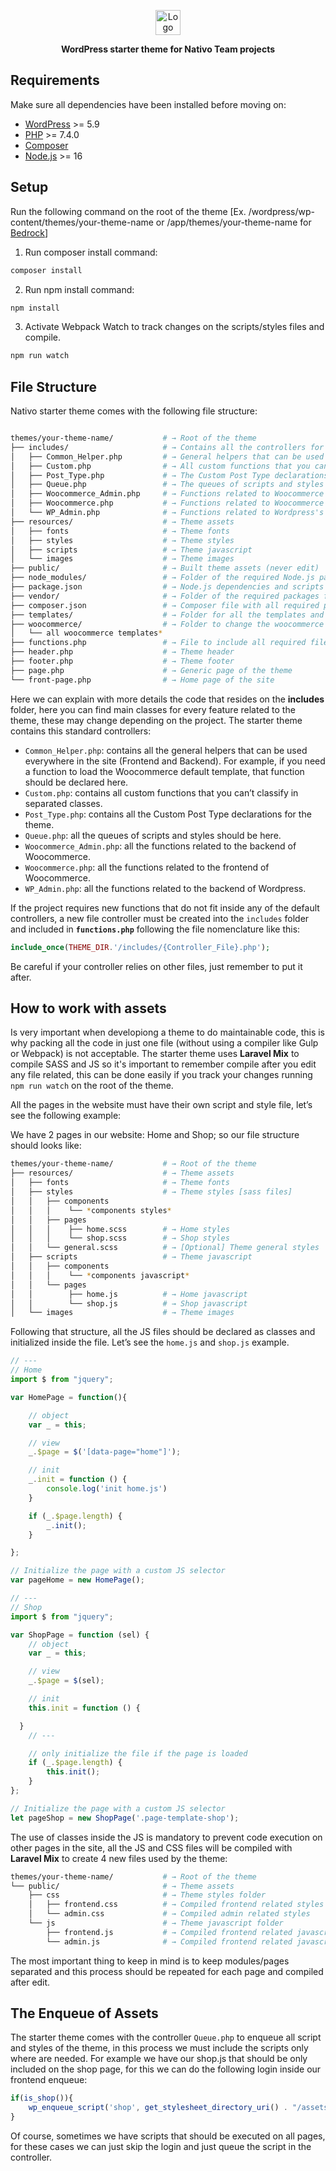 <p align="center">
  <a href="https://nativo.team/">
    <img alt="Logo" src="https://nativo.team/wp-content/themes/nativo-web/images/logo-sm.png" height="40">
  </a>
</p>
 
<p align="center">
  <strong>WordPress starter theme for Nativo Team projects</strong>
</p> 

## Requirements

Make sure all dependencies have been installed before moving on:

- [WordPress](https://wordpress.org/) >= 5.9
- [PHP](https://secure.php.net/manual/en/install.php) >= 7.4.0
- [Composer](https://getcomposer.org/download/)
- [Node.js](http://nodejs.org/) >= 16

## Setup

Run the following command on the root of the theme [Ex. /wordpress/wp-content/themes/your-theme-name or /app/themes/your-theme-name for [Bedrock](https://docs.roots.io/bedrock/master/installation/#what-is-bedrock)]

1. Run composer install command:
```sh 
composer install
```

2. Run npm install command:
```sh 
npm install
```

3. Activate Webpack Watch to track changes on the scripts/styles files and compile.

```sh 
npm run watch
```

## File Structure

Nativo starter theme comes with the following file structure:

```sh

themes/your-theme-name/           # → Root of the theme
├── includes/                     # → Contains all the controllers for the theme
│   ├── Common_Helper.php         # → General helpers that can be used everywhere in the site
│   ├── Custom.php                # → All custom functions that you can’t classify in separated classes
│   ├── Post_Type.php             # → The Custom Post Type declarations for the theme
│   ├── Queue.php                 # → The queues of scripts and styles should be here
│   ├── Woocommerce_Admin.php     # → Functions related to Woocommerce's admin
│   ├── Woocommerce.php           # → Functions related to Woocommerce's frontend
│   └── WP_Admin.php              # → Functions related to Wordpress's admin
├── resources/                    # → Theme assets
│   ├── fonts                     # → Theme fonts
│   ├── styles                    # → Theme styles
│   ├── scripts                   # → Theme javascript
│   └── images                    # → Theme images
├── public/                       # → Built theme assets (never edit)
├── node_modules/                 # → Folder of the required Node.js packages (never edit)
├── package.json                  # → Node.js dependencies and scripts
├── vendor/                       # → Folder of the required packages from composer [optional] (never edit)
├── composer.json                 # → Composer file with all required packages to install [optional]
├── templates/                    # → Folder for all the templates and parts of the site
├── woocommerce/                  # → Folder to change the woocommerce default templates
│   └── all woocommerce templates*
├── functions.php                 # → File to include all required files in `includes` folder and autoload from composer if required
├── header.php                    # → Theme header
├── footer.php                    # → Theme footer
├── page.php                      # → Generic page of the theme
└── front-page.php                # → Home page of the site
```

Here we can explain with more details the code that resides on the **includes** folder, here you can find main classes for every feature related to the theme, these may change depending on the project. The starter theme contains this standard controllers:

- `Common_Helper.php`: contains all the general helpers that can be used everywhere in the site (Frontend and Backend). For example, if you need a function to load the Woocommerce default template, that function should be declared here.
- `Custom.php`: contains all custom functions that you can’t classify in separated classes.
- `Post_Type.php`: contains all the Custom Post Type declarations for the theme.
- `Queue.php`: all the queues of scripts and styles should be here.
- `Woocommerce_Admin.php`: all the functions related to the backend of Woocommerce.
- `Woocommerce.php`: all the functions related to the frontend of Woocommerce.
- `WP_Admin.php`: all the functions related to the backend of Wordpress.

If the project requires new functions that do not fit inside any of the default controllers, a new file controller must be created into the `includes` folder and included in **`functions.php`** following the file nomenclature like this:

```php
include_once(THEME_DIR.'/includes/{Controller_File}.php');
```

Be careful if your controller relies on other files, just remember to put it after.

## How to work with assets

Is very important when developiong a theme to do maintainable code, this is why packing all the code in just one file (without using a compiler like Gulp or Webpack) is not acceptable. The starter theme uses **Laravel Mix** to compile SASS and JS so it's important to remember compile after you edit any file related, this can be done easily if you track your changes running `npm run watch` on the root of the theme.

All the pages in the website must have their own script and style file, let’s see the following example:

We have 2 pages in our website: Home and Shop; so our file structure should looks like:

```bash
themes/your-theme-name/           # → Root of the theme
├── resources/                    # → Theme assets
│   ├── fonts                     # → Theme fonts
│   ├── styles                    # → Theme styles [sass files]
│   │   ├── components
│   │   │    └── *components styles*
│   │   ├── pages
│   │   │    ├── home.scss        # → Home styles
│   │   │    └── shop.scss        # → Shop styles
│   │   └── general.scss          # → [Optional] Theme general styles
│   ├── scripts                   # → Theme javascript
│   │   ├── components
│   │   │    └── *components javascript*
│   │   └── pages
│   │        ├── home.js          # → Home javascript
│   │        └── shop.js          # → Shop javascript
│   └── images                    # → Theme images
```

Following that structure, all the JS files should be declared as classes and initialized inside the file. Let’s see the `home.js`  and `shop.js` example.

```jsx
// ---
// Home
import $ from "jquery";

var HomePage = function(){

    // object
    var _ = this;

    // view
    _.$page = $('[data-page="home"]');

    // init
    _.init = function () {
        console.log('init home.js')
    }

    if (_.$page.length) {
        _.init();
    }

};

// Initialize the page with a custom JS selector
var pageHome = new HomePage();
```

```jsx
// ---
// Shop
import $ from "jquery";

var ShopPage = function (sel) {
	// object
	var _ = this;

	// view
	_.$page = $(sel);

	// init
	this.init = function () {

  }
	// ---

	// only initialize the file if the page is loaded
	if (_.$page.length) {
		this.init();
	}
};

// Initialize the page with a custom JS selector
let pageShop = new ShopPage('.page-template-shop');
```

The use of classes inside the JS is mandatory to prevent code execution on other pages in the site, all the JS and CSS files will be compiled with **Laravel Mix** to create 4 new files used by the theme:

```bash
themes/your-theme-name/           # → Root of the theme
└── public/                       # → Theme assets
    ├── css                       # → Theme styles folder
    │   ├── frontend.css          # → Compiled frontend related styles
    │   └── admin.css             # → Compiled admin related styles
    └── js                        # → Theme javascript folder
        ├── frontend.js           # → Compiled frontend related javascript
        └── admin.js              # → Compiled frontend related javascript
```

The most important thing to keep in mind is to keep modules/pages separated and this process should be repeated for each page and compiled after edit.

## The Enqueue of Assets

The starter theme comes with the controller `Queue.php` to enqueue all script and styles of the theme, in this process we must include the scripts only where are needed. For example we have our shop.js that should be only included on the shop page, for this we can do the following login inside our frontend enqueue:

```jsx
if(is_shop()){
    wp_enqueue_script('shop', get_stylesheet_directory_uri() . "/assets/pages/js/shop.js", array('jquery'));
}
```

Of course, sometimes we have scripts that should be executed on all pages, for these cases we can just skip the login and just queue the script in the controller.